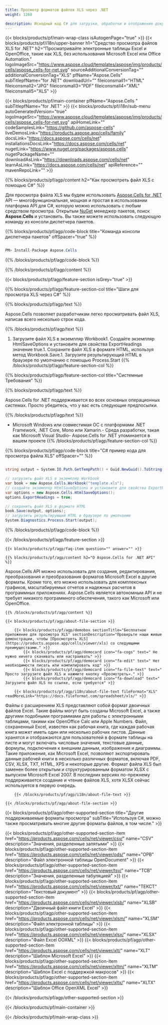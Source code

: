 ```yaml
---
title: Просмотр форматов файлов XLS через .NET 
weight: 1260

description: Исходный код C# для загрузки, обработки и отображения документов XLS на платформах .NET Framework, .NET Core, Mono или Xamarin.
---
```

{{< blocks/products/pf/main-wrap-class isAutogenPage="true" >}}
{{< blocks/products/pf/i18n/upper-banner h1="Средство просмотра файлов XLS for .NET" h2="Просматривайте электронные таблицы Excel и OpenOffice, такие как XLS, без использования Microsoft Excel или Office Automation." logoImageSrc="https://www.aspose.cloud/templates/aspose/img/products/cells/aspose_cells-for-net.svg" sourceAdditionalConversionTag="" additionalConversionTag="XLS" pfName="Aspose.Cells" subTitlepfName="for .NET" downloadUrl="" fileiconsmall1="HTML" fileiconsmall2="JPG" fileiconsmall3="PDF" fileiconsmall4="XML" fileiconsmall5="XLS" >}}

{{< blocks/products/pf/main-container pfName="Aspose.Cells " subTitlepfName="for .NET" >}}
{{< blocks/products/pf/i18n/sub-menu autoGeneratedVersion="true" logoImageSrc="https://www.aspose.cloud/templates/aspose/img/products/cells/aspose_cells-for-net.svg" apiHomeLink="" codeSamplesLink="https://github.com/aspose-cells" liveDemosLink="https://products.aspose.app/cells/family" docsLink="https://docs.aspose.com/cells/net" installationsDocsLink="https://docs.aspose.com/cells/net" nugetLink="https://www.nuget.org/packages/aspose.cells" nugetPackageName="" downloadAsLink="https://downloads.aspose.com/cells/net" learnAsLink="https://docs.aspose.com/cells/net" apiReference="" mavenRepoLink="" >}}

{{% blocks/products/pf/agp/content h2="Как просмотреть файл XLS с помощью C#" %}}

 Для просмотра файла XLS мы будем использовать
 [Aspose.Cells for .NET](https://products.aspose.com/cells/net) 
 API — многофункциональная, мощная и простая в использовании платформа API для C#, которую можно использовать с любым средством просмотра. Открытым
 [NuGet](https://www.nuget.org/packages/aspose.cells) 
 менеджер пакетов, поиск
 **Aspose.Cells** 
 и установить. Вы также можете использовать следующую команду из консоли диспетчера пакетов.

{{% blocks/products/pf/agp/code-block title="Команда консоли диспетчера пакетов" offSpacer="true" %}}

```cs

PM> Install-Package Aspose.Cells


```

{{% /blocks/products/pf/agp/code-block %}}

{{% /blocks/products/pf/agp/content %}}

{{< blocks/products/pf/agp/feature-section isGrey="true" >}}

{{% blocks/products/pf/agp/feature-section-col title="Шаги для просмотра XLS через C#" %}}

{{% blocks/products/pf/agp/text %}}

 Aspose.Cells позволяет разработчикам легко просматривать файл XLS, написав всего несколько строк кода.

{{% /blocks/products/pf/agp/text %}}

1. Загрузите файл XLS в экземпляр Workbook1. Создайте экземпляр HtmlSaveOptions и установите для свойства ExportHeadings значение true.1. Сохраните файл XLS в формате HTML, используя метод Workbook.Save.1. Загрузите результирующий HTML в браузере по умолчанию с помощью Process.Start
{{% /blocks/products/pf/agp/feature-section-col %}}

{{% blocks/products/pf/agp/feature-section-col title="Системные Требования" %}}

{{% blocks/products/pf/agp/text %}}

 Aspose.Cells for .NET поддерживается во всех основных операционных системах. Просто убедитесь, что у вас есть следующие предпосылки.

{{% /blocks/products/pf/agp/text %}}

- Microsoft Windows или совместимая ОС с платформами .NET Framework, .NET Core, Mono или Xamarin.- Среда разработки, такая как Microsoft Visual Studio- Aspose.Cells for .NET упоминается в вашем проекте
{{% /blocks/products/pf/agp/feature-section-col %}}

{{% blocks/products/pf/agp/code-block title="C# пример кода для просмотра файла XLS" offSpacer="" %}}

```cs

string output = System.IO.Path.GetTempPath() + Guid.NewGuid().ToString() + ".html";

// загрузить файл XLS в экземпляр Workbook
var book = new Aspose.Cells.Workbook("template.xls");
// создайте экземпляр HtmlSaveOptions и установите для свойства ExportHeadings значение true
var options = new Aspose.Cells.HtmlSaveOptions();
options.ExportHeadings = true;

// сохранить файл XLS в формате HTML
book.Save(output, options);
// загрузить результирующий HTML в браузере по умолчанию
System.Diagnostics.Process.Start(output);


```

{{% /blocks/products/pf/agp/code-block %}}

{{< /blocks/products/pf/agp/feature-section >}}

    {{< blocks/products/pf/agp/faq-item question="" answer="" >}}
 

<!-- aboutfile Starts -->

    {{% blocks/products/pf/agp/content h2="О Aspose.Cells for .NET API" %}}

 Aspose.Cells API можно использовать для создания, редактирования, преобразования и преобразования форматов Microsoft Excel в другие форматы. Кроме того, его можно использовать для комплексных графиков, масштабируемых отчетов и надежных расчетов в программных приложениях. Aspose.Cells является автономным API и не требует никакого программного обеспечения, такого как Microsoft или OpenOffice.  



    {{% /blocks/products/pf/agp/content %}}

    {{< blocks/products/pf/agp/about-file-section >}}

        {{< blocks/products/pf/agp/demobox sectionTitle="Бесплатное приложение для просмотра XLS" sectionDescription="Проверьте наши живые демонстрации, чтобы [Просмотреть XLS](https://products.aspose.app/cells/viewer/xls) со следующими преимуществами." >}}
            {{< blocks/products/pf/agp/democard icon="fa-cogs" text=" Не нужно ничего скачивать или настраивать" >}}
            {{< blocks/products/pf/agp/democard icon="fa-edit" text=" Нет необходимости писать или компилировать код" >}}
            {{< blocks/products/pf/agp/democard icon="fa-file-text" text=" Просто загрузите файл XLS и нажмите кнопку «Просмотреть»." >}}
            {{< blocks/products/pf/agp/democard icon="fa-download" text=" Загрузите файл XLS по ссылке, если требуется" >}}

        {{< blocks/products/pf/agp/i18n/about-file-text fileFormat="XLS" readMoreLink="https://docs.fileformat.com/spreadsheet/xls/" >}}
Файлы с расширением XLS представляют собой формат двоичных файлов Excel. Такие файлы могут быть созданы Microsoft Excel, а также другими подобными программами для работы с электронными таблицами, такими как OpenOffice Calc или Apple Numbers. Файл, сохраненный Excel, известен как рабочая книга, где каждая рабочая книга может иметь один или несколько рабочих листов. Данные хранятся и отображаются для пользователей в формате таблицы на листе и могут включать числовые значения, текстовые данные, формулы, подключения к внешним данным, изображения и диаграммы. Такие приложения, как Microsoft Excel, позволяют экспортировать данные рабочей книги в несколько различных форматов, включая PDF, CSV, XLSX, TXT, HTML, XPS и некоторые другие. Формат файла XLS был заменен более открытым и структурированным форматом XLSX с выпуском Microsoft Excel 2007. В последних версиях по-прежнему поддерживается создание и чтение файлов XLS, хотя XLSX сейчас используется в первую очередь.

        {{< /blocks/products/pf/agp/i18n/about-file-text >}}

    {{< /blocks/products/pf/agp/about-file-section >}}

<!-- aboutfile Ends -->

{{< blocks/products/pf/agp/other-supported-section title="Другие поддерживаемые форматы просмотра" subTitle="Используя C#, можно также просматривать многие другие форматы файлов, в том числе." >}}

{{< blocks/products/pf/agp/other-supported-section-item href="https://products.aspose.com/cells/net/viewer/csv/" name="CSV" description="Значения, разделенные запятыми" >}}
{{< blocks/products/pf/agp/other-supported-section-item href="https://products.aspose.com/cells/net/viewer/ods/" name="ОРВ" description="Файл электронной таблицы OpenDocument" >}}
{{< blocks/products/pf/agp/other-supported-section-item href="https://products.aspose.com/cells/net/viewer/tsv/" name="ТСВ" description="Значения, разделенные табуляцией" >}}
{{< blocks/products/pf/agp/other-supported-section-item href="https://products.aspose.com/cells/net/viewer/txt/" name="ТЕКСТ" description="Текстовый документ" >}}
{{< blocks/products/pf/agp/other-supported-section-item href="https://products.aspose.com/cells/net/viewer/xlsb/" name="XLSB" description="Двоичный файл книги Excel" >}}
{{< blocks/products/pf/agp/other-supported-section-item href="https://products.aspose.com/cells/net/viewer/xlsm/" name="XLSM" description="Файл электронной таблицы" >}}
{{< blocks/products/pf/agp/other-supported-section-item href="https://products.aspose.com/cells/net/viewer/xlsx/" name="XLSX" description="Файл Excel OOXML" >}}
{{< blocks/products/pf/agp/other-supported-section-item href="https://products.aspose.com/cells/net/viewer/xlt/" name="XLT" description="Шаблон Microsoft Excel" >}}
{{< blocks/products/pf/agp/other-supported-section-item href="https://products.aspose.com/cells/net/viewer/xltm/" name="XLTM" description="Шаблон Excel с поддержкой макросов" >}}
{{< blocks/products/pf/agp/other-supported-section-item href="https://products.aspose.com/cells/net/viewer/xltx/" name="XLTX" description="Шаблон Office OpenXML Excel" >}}

{{< /blocks/products/pf/agp/other-supported-section >}}

{{< /blocks/products/pf/main-container >}}
    
{{< /blocks/products/pf/main-wrap-class >}}
